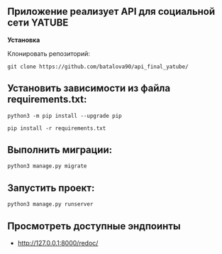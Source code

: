 ## Приложение реализует API для социальной сети YATUBE ##

**Установка**

Клонировать репозиторий:
```shell
git clone https://github.com/batalova90/api_final_yatube/
```
## Установить зависимости из файла requirements.txt: ##
```shell
python3 -m pip install --upgrade pip
```
```shell
pip install -r requirements.txt
```
## Выполнить миграции: ##
```shell
python3 manage.py migrate
```
## Запустить проект: ##
```shell
python3 manage.py runserver
```
## Просмотреть доступные эндпоинты
- http://127.0.0.1:8000/redoc/

